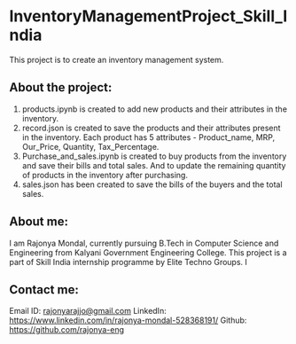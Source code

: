 # InventoryManagementProject_Skill_India
This project is to create an inventory management system.

## About the project:
1. products.ipynb is created to add new products and their attributes in the inventory.
2. record.json is created to save the products and their attributes present in the inventory. Each product has 5 attributes - Product_name, MRP, Our_Price, Quantity, Tax_Percentage.
3. Purchase_and_sales.ipynb is created to buy products from the inventory and save their bills and total sales. And to update the remaining quantity of products in the inventory after purchasing.
4. sales.json has been created to save the bills of the buyers and the total sales. 

## About me:
I am Rajonya Mondal, currently pursuing B.Tech in Computer Science and Engineering from Kalyani Government Engineering College. This project is a part of Skill India internship programme by Elite Techno Groups. I

## Contact me:
Email ID: rajonyarajjo@gmail.com
LinkedIn: https://www.linkedin.com/in/rajonya-mondal-528368191/
Github: https://github.com/rajonya-eng
